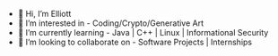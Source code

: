 - 👋 Hi, I’m Elliott
- 👀 I’m interested in - Coding/Crypto/Generative Art
- 🌱 I’m currently learning - Java | C++ | Linux | Informational Security
- 💞️ I’m looking to collaborate on - Software Projects | Internships
  

<!---
elliottph2772 is a ✨ special ✨ repository because its `README.md` (this file) appears on your GitHub profile.
You can click the Preview link to take a look at your changes.
--->
